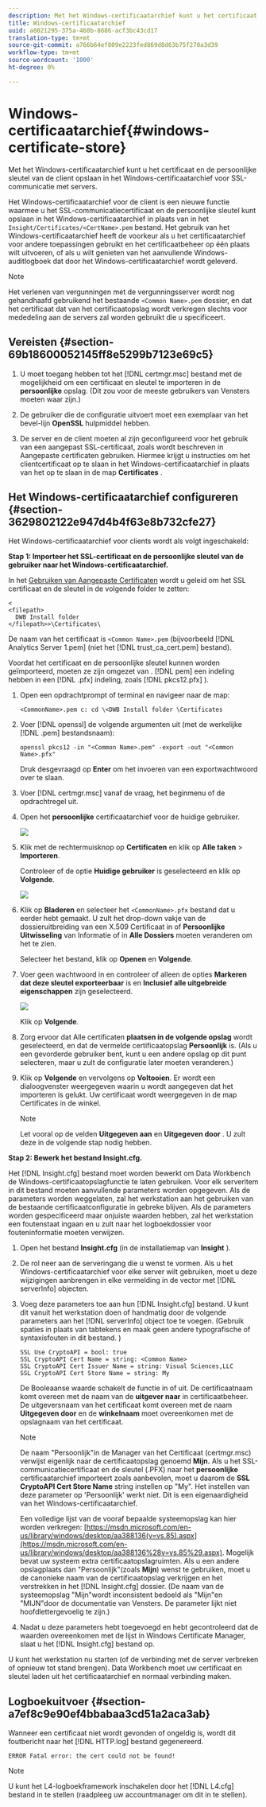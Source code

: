 ```yaml
---
description: Met het Windows-certificaatarchief kunt u het certificaat en de persoonlijke sleutel van de client opslaan in het Windows-certificaatarchief voor SSL-communicatie met servers.
title: Windows-certificaatarchief
uuid: a8021295-375a-460b-8686-acf3bc43cd17
translation-type: tm+mt
source-git-commit: a766b64ef809e2223fed869d8d63b75f270a3d39
workflow-type: tm+mt
source-wordcount: '1000'
ht-degree: 0%

---
```



# Windows-certificaatarchief{#windows-certificate-store}

Met het Windows-certificaatarchief kunt u het certificaat en de persoonlijke sleutel van de client opslaan in het Windows-certificaatarchief voor SSL-communicatie met servers.

Het Windows-certificaatarchief voor de client is een nieuwe functie waarmee u het SSL-communicatiecertificaat en de persoonlijke sleutel kunt opslaan in het Windows-certificaatarchief in plaats van in het `Insight/Certificates/<CertName>.pem` bestand. Het gebruik van het Windows-certificaatarchief heeft de voorkeur als u het certificaatarchief voor andere toepassingen gebruikt en het certificaatbeheer op één plaats wilt uitvoeren, of als u wilt genieten van het aanvullende Windows-auditlogboek dat door het Windows-certificaatarchief wordt geleverd.

>[!NOTE]
>
>Het verlenen van vergunningen met de vergunningsserver wordt nog gehandhaafd gebruikend het bestaande `<Common Name>.pem` dossier, en dat het certificaat dat van het certificaatopslag wordt verkregen slechts voor mededeling aan de servers zal worden gebruikt die u specificeert.

## Vereisten {#section-69b18600052145ff8e5299b7123e69c5}

1. U moet toegang hebben tot het [!DNL certmgr.msc] bestand met de mogelijkheid om een certificaat en sleutel te importeren in de **persoonlijke** opslag. (Dit zou voor de meeste gebruikers van Vensters moeten waar zijn.)

1. De gebruiker die de configuratie uitvoert moet een exemplaar van het bevel-lijn **OpenSSL** hulpmiddel hebben.
1. De server en de client moeten al zijn geconfigureerd voor het gebruik van een aangepast SSL-certificaat, zoals wordt beschreven in Aangepaste certificaten [](../../../../../home/c-inst-svr/c-install-ins-svr/t-install-proc-inst-svr-dpu/c-dnld-dgtl-cert/using-custom-certificates-dwb.md#concept-ee6a9b5015f84a0ba64a11428b0a72dd)gebruiken. Hiermee krijgt u instructies om het clientcertificaat op te slaan in het Windows-certificaatarchief in plaats van het op te slaan in de map **Certificates** .

## Het Windows-certificaatarchief configureren {#section-3629802122e947d4b4f63e8b732cfe27}

Het Windows-certificaatarchief voor clients wordt als volgt ingeschakeld:

**Stap 1: Importeer het SSL-certificaat en de persoonlijke sleutel van de gebruiker naar het Windows-certificaatarchief.**

In het [Gebruiken van Aangepaste Certificaten](../../../../../home/c-inst-svr/c-install-ins-svr/t-install-proc-inst-svr-dpu/c-dnld-dgtl-cert/using-custom-certificates-dwb.md#concept-ee6a9b5015f84a0ba64a11428b0a72dd) wordt u geleid om het SSL certificaat en de sleutel in de volgende folder te zetten:

```
< 
<filepath>
  DWB Install folder 
</filepath>>\Certificates\
```

De naam van het certificaat is `<Common Name>.pem` (bijvoorbeeld [!DNL Analytics Server 1.pem] (niet het [!DNL trust_ca_cert.pem] bestand).

Voordat het certificaat en de persoonlijke sleutel kunnen worden geïmporteerd, moeten ze zijn omgezet van . [!DNL pem] een indeling hebben in een [!DNL .pfx] indeling, zoals [!DNL pkcs12.pfx] ).

1. Open een opdrachtprompt of terminal en navigeer naar de map:

   ```
   <CommonName>.pem c: cd \<DWB Install folder \Certificates
   ```

1. Voer [!DNL openssl] de volgende argumenten uit (met de werkelijke [!DNL .pem] bestandsnaam):

   ```
   openssl pkcs12 -in "<Common Name>.pem" -export -out "<Common Name>.pfx"
   ```

   Druk desgevraagd op **Enter** om het invoeren van een exportwachtwoord over te slaan.

1. Voer [!DNL certmgr.msc] vanaf de vraag, het beginmenu of de opdrachtregel uit.
1. Open het **persoonlijke** certificaatarchief voor de huidige gebruiker.

   ![](assets/6_5_crypto_api_0.png)

1. Klik met de rechtermuisknop op **Certificaten** en klik op **Alle taken** > **Importeren**.

   Controleer of de optie **Huidige gebruiker** is geselecteerd en klik op **Volgende**.

   ![](assets/6_5_crypto_api_4.png)

1. Klik op **Bladeren** en selecteer het `<CommonName>.pfx` bestand dat u eerder hebt gemaakt. U zult het drop-down vakje van de dossieruitbreiding van een X.509 Certificaat in of **Persoonlijke Uitwisseling** van Informatie of in **Alle Dossiers** moeten veranderen om het te zien.

   Selecteer het bestand, klik op **Openen** en **Volgende**.

1. Voer geen wachtwoord in en controleer of alleen de opties **Markeren dat deze sleutel exporteerbaar** is en **Inclusief alle uitgebreide eigenschappen** zijn geselecteerd.

   ![](assets/6_5_crypto_api_3.png)

   Klik op **Volgende**.

1. Zorg ervoor dat Alle certificaten **plaatsen in de volgende opslag** wordt geselecteerd, en dat de vermelde certificaatopslag **Persoonlijk** is. (Als u een gevorderde gebruiker bent, kunt u een andere opslag op dit punt selecteren, maar u zult de configuratie later moeten veranderen.)

1. Klik op **Volgende** en vervolgens op **Voltooien**. Er wordt een dialoogvenster weergegeven waarin u wordt aangegeven dat het importeren is gelukt. Uw certificaat wordt weergegeven in de map Certificates in de winkel.

   >[!NOTE]
   >
   >Let vooral op de velden **Uitgegeven aan** en **Uitgegeven door** . U zult deze in de volgende stap nodig hebben.

**Stap 2: Bewerk het bestand Insight.cfg.**

Het [!DNL Insight.cfg] bestand moet worden bewerkt om Data Workbench de Windows-certificaatopslagfunctie te laten gebruiken. Voor elk serveritem in dit bestand moeten aanvullende parameters worden opgegeven. Als de parameters worden weggelaten, zal het werkstation aan het gebruiken van de bestaande certificaatconfiguratie in gebreke blijven. Als de parameters worden gespecificeerd maar onjuiste waarden hebben, zal het werkstation een foutenstaat ingaan en u zult naar het logboekdossier voor fouteninformatie moeten verwijzen.

1. Open het bestand **Insight.cfg** (in de installatiemap van **Insight** ).

1. De rol neer aan de serveringang die u wenst te vormen. Als u het Windows-certificaatarchief voor elke server wilt gebruiken, moet u deze wijzigingen aanbrengen in elke vermelding in de vector met [!DNL serverInfo] objecten.
1. Voeg deze parameters toe aan hun [!DNL Insight.cfg] bestand. U kunt dit vanuit het werkstation doen of handmatig door de volgende parameters aan het [!DNL serverInfo] object toe te voegen. (Gebruik spaties in plaats van tabtekens en maak geen andere typografische of syntaxisfouten in dit bestand. )

   ```
   SSL Use CryptoAPI = bool: true  
   SSL CryptoAPI Cert Name = string: <Common Name>  
   SSL CryptoAPI Cert Issuer Name = string: Visual Sciences,LLC  
   SSL CryptoAPI Cert Store Name = string: My 
   ```

   De Booleaanse waarde schakelt de functie in of uit. De certificaatnaam komt overeen met de naam van de **uitgever naar** in certificaatbeheer. De uitgeversnaam van het certificaat komt overeen met de naam **Uitgegeven door** en de **winkelnaam** moet overeenkomen met de opslagnaam van het certificaat.

   >[!NOTE]
   >
   >De naam &quot;Persoonlijk&quot;in de Manager van het Certificaat (certmgr.msc) verwijst eigenlijk naar de certificaatopslag genoemd **Mijn.** Als u het SSL-communicatiecertificaat en de sleutel (.PFX) naar het **persoonlijke** certificaatarchief importeert zoals aanbevolen, moet u daarom de **SSL CryptoAPI Cert Store Name** string instellen op &quot;My&quot;. Het instellen van deze parameter op &#39;Persoonlijk&#39; werkt niet. Dit is een eigenaardigheid van het Windows-certificaatarchief.

   Een volledige lijst van de vooraf bepaalde systeemopslag kan hier worden verkregen: [https://msdn.microsoft.com/en-us/library/windows/desktop/aa388136(v=vs.85).aspx](https://msdn.microsoft.com/en-us/library/windows/desktop/aa388136%28v=vs.85%29.aspx). Mogelijk bevat uw systeem extra certificaatopslagruimten. Als u een andere opslagplaats dan &quot;Persoonlijk&quot;(zoals **Mijn**) wenst te gebruiken, moet u de canonieke naam van de certificaatopslag verkrijgen en het verstrekken in het [!DNL Insight.cfg] dossier. (De naam van de systeemopslag &quot;Mijn&quot;wordt inconsistent bedoeld als &quot;Mijn&quot;en &quot;MIJN&quot;door de documentatie van Vensters. De parameter lijkt niet hoofdlettergevoelig te zijn.)

1. Nadat u deze parameters hebt toegevoegd en hebt gecontroleerd dat de waarden overeenkomen met de lijst in Windows Certificate Manager, slaat u het [!DNL Insight.cfg] bestand op.

U kunt het werkstation nu starten (of de verbinding met de server verbreken of opnieuw tot stand brengen). Data Workbench moet uw certificaat en sleutel laden uit het certificaatarchief en normaal verbinding maken.

## Logboekuitvoer {#section-a7ef8c9e90ef4bbabaa3cd51a2aca3ab}

Wanneer een certificaat niet wordt gevonden of ongeldig is, wordt dit foutbericht naar het [!DNL HTTP.log] bestand gegenereerd.

```
ERROR Fatal error: the cert could not be found!
```

>[!NOTE]
>
>U kunt het L4-logboekframework inschakelen door het [!DNL L4.cfg] bestand in te stellen (raadpleeg uw accountmanager om dit in te stellen).
